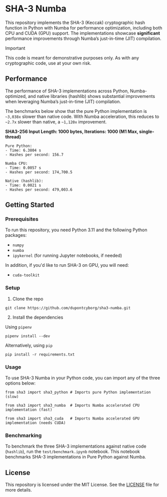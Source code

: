 # SHA-3 Numba

This repository implements the SHA-3 (Keccak) cryptographic hash function in Python with Numba for performance optimization, including both CPU and CUDA (GPU) support. The implementations showcase **significant** performance improvements through Numba’s just-in-time (JIT) compilation.

> [!IMPORTANT]
> This code is meant for demonstrative purposes only. As with any cryptographic code, use at your own risk.

## Performance

The performance of SHA-3 implementations across Python, Numba-optimized, and native libraries (hashlib) shows substantial improvements when leveraging Numba’s just-in-time (JIT) compilation. 

The benchmarks below show that the pure Python implementation is `~3,038x` slower than native code. With Numba acceleration, this reduces to `~2.7x` slower than native, a `~1,120x` improvement.

**SHA3-256 Input Length: 1000 bytes, Iterations: 1000 (M1 Max, single-thread)**
```
Pure Python:
- Time: 6.3804 s
- Hashes per second: 156.7

Numba CPU:
- Time: 0.0057 s
- Hashes per second: 174,700.5

Native (hashlib):
- Time: 0.0021 s
- Hashes per second: 479,003.6
```

## Getting Started

### Prerequisites

To run this repository, you need Python 3.11 and the following Python packages:

- `numpy`
- `numba`
- `ipykernel` (for running Jupyter notebooks, if needed)

In addition, if you'd like to run SHA-3 on GPU, you will need:

- `cuda-toolkit`

### Setup

1. Clone the repo

```
git clone https://github.com/dupontcyborg/sha3-numba.git
```

2. Install the dependencies

Using `pipenv`
```
pipenv install --dev
```

Alternatively, using `pip`
```
pip install -r requirements.txt
```

### Usage

To use SHA-3 Numba in your Python code, you can import any of the three options below:

```
from sha3 import sha3_python # Imports pure Python implementation (slow)

from sha3 import sha3_numba  # Imports Numba accelerated CPU implementation (fast)

from sha3 import sha3_cuda   # Imports Numba accelerated GPU implementation (needs CUDA)
```

### Benchmarking

To benchmark the three SHA-3 implementations against native code (`hashlib`), run the `test/benchmark.ipynb` notebook. This notebook benchmarks SHA-3 implementations in Pure Python against Numba.

## License

This repository is licensed under the MIT License. See the [LICENSE](./LICENSE) file for more details.
